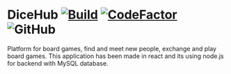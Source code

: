 # DiceHub [![Build](https://github.com/fesb-projekti/DiceHub/actions/workflows/main.yml/badge.svg)](https://github.com/fesb-projekti/DiceHub/actions) [![CodeFactor](https://www.codefactor.io/repository/github/fesb-projekti/dicehub/badge)](https://www.codefactor.io/repository/github/fesb-projekti/dicehub) ![GitHub](https://img.shields.io/github/license/fesb-projekti/DiceHub)

Platform for board games, find and meet new people, exchange and play board games. This application has been made in react and its using node.js for backend with MySQL database.


